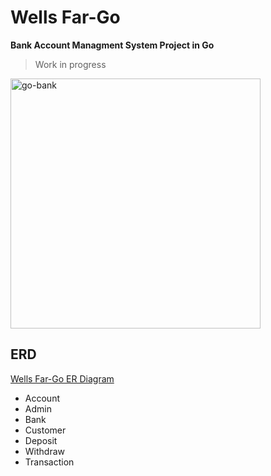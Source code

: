 # Wells Far-Go
**Bank Account Managment System Project in Go**
> Work in progress

<img width="400" alt="go-bank" src="https://user-images.githubusercontent.com/48475824/73939698-60866d80-492d-11ea-9004-ec4d2448b8d6.png">

## ERD
[Wells Far-Go ER Diagram](https://www.erdcloud.com/d/F6f6pKyCn68a4te9z)
* Account
* Admin
* Bank
* Customer
* Deposit
* Withdraw
* Transaction
